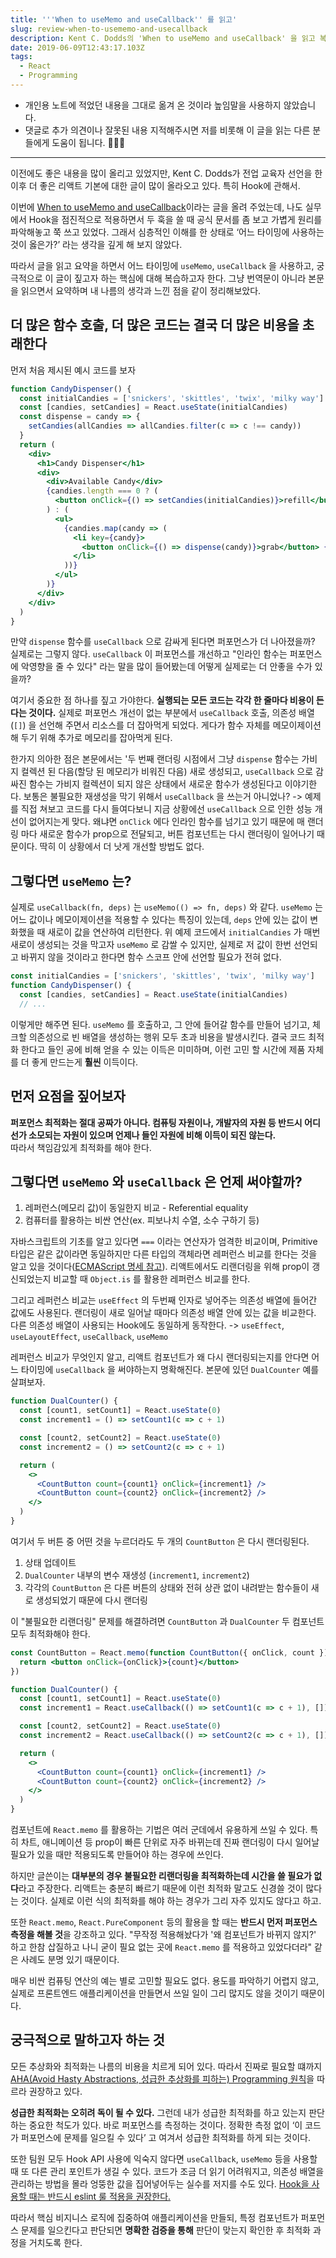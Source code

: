 ```yaml
---
title: '''When to useMemo and useCallback'' 를 읽고'
slug: review-when-to-usememo-and-usecallback
description: Kent C. Dodds의 'When to useMemo and useCallback' 을 읽고 복습한 개념 정리
date: 2019-06-09T12:43:17.103Z
tags:
  - React
  - Programming
---
```

- 개인용 노트에 적었던 내용을 그대로 옮겨 온 것이라 높임말을 사용하지 않았습니다.
- 댓글로 추가 의견이나 잘못된 내용 지적해주시면 저를 비롯해 이 글을 읽는 다른 분들에게 도움이 됩니다. 🙇🏻‍♂️

---

이전에도 좋은 내용을 많이 올리고 있었지만, Kent C. Dodds가 전업 교육자 선언을 한 이후 더 좋은 리액트 기본에 대한 글이 많이 올라오고 있다. 특히 Hook에 관해서.

이번에 [When to useMemo and useCallback](https://kentcdodds.com/blog/usememo-and-usecallback)이라는 글을 올려 주었는데, 나도 실무에서 Hook을 점진적으로 적용하면서 두 훅을 쓸 때 공식 문서를 좀 보고 가볍게 원리를 파악해놓고 쭉 쓰고 있었다. 그래서 심층적인 이해를 한 상태로 ‘어느 타이밍에 사용하는 것이 옳은가?’ 라는 생각을 깊게 해 보지 않았다.

따라서 글을 읽고 요약을 하면서 어느 타이밍에 `useMemo`, `useCallback` 을 사용하고, 궁극적으로 이 글이 짚고자 하는 핵심에 대해 복습하고자 한다. 그냥 번역문이 아니라 본문을 읽으면서 요약하며 내 나름의 생각과 느낀 점을 같이 정리해보았다.

## 더 많은 함수 호출, 더 많은 코드는 결국 더 많은 비용을 초래한다

먼저 처음 제시된 예시 코드를 보자

```jsx
function CandyDispenser() {
  const initialCandies = ['snickers', 'skittles', 'twix', 'milky way']
  const [candies, setCandies] = React.useState(initialCandies)
  const dispense = candy => {
    setCandies(allCandies => allCandies.filter(c => c !== candy))
  }
  return (
    <div>
      <h1>Candy Dispenser</h1>
      <div>
        <div>Available Candy</div>
        {candies.length === 0 ? (
          <button onClick={() => setCandies(initialCandies)}>refill</button>
        ) : (
          <ul>
            {candies.map(candy => (
              <li key={candy}>
                <button onClick={() => dispense(candy)}>grab</button> {candy}
              </li>
            ))}
          </ul>
        )}
      </div>
    </div>
  )
}
```

만약 `dispense` 함수를 `useCallback` 으로 감싸게 된다면 퍼포먼스가 더 나아졌을까? 실제로는 그렇지 않다. `useCallback` 이 퍼포먼스를 개선하고 "인라인 함수는 퍼포먼스에 악영향을 줄 수 있다" 라는 말을 많이 들어봤는데 어떻게 실제로는 더 안좋을 수가 있을까?

여기서 중요한 점 하나를 짚고 가야한다. **실행되는 모든 코드는 각각 한 줄마다 비용이 든다는 것이다.** 실제로 퍼포먼스 개선이 없는 부분에서 `useCallback` 호출, 의존성 배열(`[]`) 을 선언해 주면서 리소스를 더 잡아먹게 되었다. 게다가 함수 자체를 메모이제이션 해 두기 위해 추가로 메모리를 잡아먹게 된다.

한가지 의아한 점은 본문에서는 '두 번째 랜더링 시점에서 그냥 `dispense`  함수는 가비지 컬렉션 된 다음(할당 된 메모리가 비워진 다음) 새로 생성되고, `useCallback` 으로 감싸진 함수는 가비지 컬렉션이 되지 않은 상태에서 새로운 함수가 생성된다고 이야기한다. 보통은 불필요한 재생성을 막기 위해서 `useCallback` 을 쓰는거 아니었나? -> 예제를 직접 쳐보고 코드를 다시 들여다보니 지금 상황에선 `useCallback` 으로 인한 성능 개선이 없어지는게 맞다. 왜냐면 `onClick` 에다 인라인 함수를 넘기고 있기 때문에 매 랜더링 마다 새로운 함수가 prop으로 전달되고, 버튼 컴포넌트는 다시 랜더링이 일어나기 때문이다. 딱히 이 상황에서 더 낫게 개선할 방법도 없다.

## 그렇다면 `useMemo` 는?

실제로 `useCallback(fn, deps)` 는 `useMemo(() => fn, deps)` 와 같다. `useMemo` 는 어느 값이나 메모이제이션을 적용할 수 있다는 특징이 있는데, `deps` 안에 있는 값이 변화했을 때 새로이 값을 연산하여 리턴한다. 위 예제 코드에서 `initialCandies` 가 매번 새로이 생성되는 것을 막고자 `useMemo` 로 감쌀 수 있지만, 실제로 저 값이 한번 선언되고 바뀌지 않을 것이라고 한다면 함수 스코프 안에 선언할 필요가 전혀 없다.

```jsx
const initialCandies = ['snickers', 'skittles', 'twix', 'milky way']
function CandyDispenser() {
  const [candies, setCandies] = React.useState(initialCandies)
  // ...
```

이렇게만 해주면 된다. `useMemo` 를 호출하고, 그 안에 들어갈 함수를 만들어 넘기고, 체크할 의존성으로 빈 배열을 생성하는 행위 모두 초과 비용을 발생시킨다. 결국 코드 최적화 한다고 들인 공에 비해 얻을 수 있는 이득은 미미하며, 이런 고민 할 시간에 제품 자체를 더 좋게 만드는게 **훨씬** 이득이다.

## 먼저 요점을 짚어보자

**퍼포먼스 최적화는 절대 공짜가 아니다. 컴퓨팅 자원이나, 개발자의 자원 등 반드시 어디선가 소모되는 자원이 있으며 언제나 들인 자원에 비해 이득이 되진 않는다.**  
따라서 책임감있게 최적화를 해야 한다.

## 그렇다면 `useMemo` 와 `useCallback` 은 언제 써야할까?

1. 레퍼런스(메모리 값)이 동일한지 비교 - Referential equality
2. 컴퓨터를 활용하는 비싼 연산(ex. 피보나치 수열, 소수 구하기 등)

자바스크립트의 기초를 알고 있다면 `===` 이라는 연산자가 엄격한 비교이며, Primitive 타입은 같은 값이라면 동일하지만 다른 타입의 객체라면 레퍼런스 비교를 한다는 것을 알고 있을 것이다([ECMAScript 명세 참고](http://www.ecma-international.org/ecma-262/5.1/#sec-9.12)). 리액트에서도 리랜더링을 위해 prop이 갱신되었는지 비교할 때 `Object.is` 를 활용한 레퍼런스 비교를 한다.

그리고 레퍼런스 비교는  `useEffect` 의 두번째 인자로 넣어주는 의존성 배열에 들어간 값에도 사용된다. 랜더링이 새로 일어날 때마다 의존성 배열 안에 있는 값을 비교한다. 다른 의존성 배열이 사용되는 Hook에도 동일하게 동작한다. -> `useEffect`, `useLayoutEffect`, `useCallback`, `useMemo`  

레퍼런스 비교가 무엇인지 알고, 리액트 컴포넌트가 왜 다시 랜더링되는지를 안다면 어느 타이밍에 `useCallback` 을 써야하는지 명확해진다. 본문에 있던 `DualCounter` 예를 살펴보자.

```jsx
function DualCounter() {
  const [count1, setCount1] = React.useState(0)
  const increment1 = () => setCount1(c => c + 1)

  const [count2, setCount2] = React.useState(0)
  const increment2 = () => setCount2(c => c + 1)

  return (
    <>
      <CountButton count={count1} onClick={increment1} />
      <CountButton count={count2} onClick={increment2} />
    </>
  )
}
```

여기서 두 버튼 중 어떤 것을 누르더라도 두 개의 `CountButton` 은 다시 랜더링된다.

1. 상태 업데이트
2. `DualCounter` 내부의 변수 재생성 (`increment1`, `increment2`)
3. 각각의 `CountButton` 은 다른 버튼의 상태와 전혀 상관 없이 내려받는 함수들이 새로 생성되었기 때문에 다시 랜더링

이 "불필요한 리랜더링" 문제를 해결하려면 `CountButton` 과 `DualCounter` 두 컴포넌트 모두 최적화해야 한다.

```jsx
const CountButton = React.memo(function CountButton({ onClick, count }) {
  return <button onClick={onClick}>{count}</button>
})

function DualCounter() {
  const [count1, setCount1] = React.useState(0)
  const increment1 = React.useCallback(() => setCount1(c => c + 1), [])

  const [count2, setCount2] = React.useState(0)
  const increment2 = React.useCallback(() => setCount2(c => c + 1), [])

  return (
    <>
      <CountButton count={count1} onClick={increment1} />
      <CountButton count={count2} onClick={increment2} />
    </>
  )
}
```

컴포넌트에 `React.memo` 를 활용하는 기법은 여러 군데에서 유용하게 쓰일 수 있다. 특히 차트, 애니메이션 등 prop이 빠른 단위로 자주 바뀌는데 진짜 랜더링이 다시 일어날 필요가 있을 때만 적용되도록 만들어야 하는 경우에 쓰인다.

하지만 글쓴이는 **대부분의 경우 불필요한 리랜더링을 최적화하는데 시간을 쓸 필요가 없다**라고 주장한다. 리액트는 충분히 빠르기 때문에 이런 최적화 말고도 신경쓸 것이 많다는 것이다. 실제로 이런 식의 최적화를 해야 하는 경우가 그리 자주 있지도 않다고 하고.

또한 `React.memo`, `React.PureComponent` 등의 활용을 할 때는 **반드시 먼저 퍼포먼스 측정을 해볼 것**을 강조하고 있다. "무작정 적용해놨다가 '왜 컴포넌트가 바뀌지 않지?' 하고 한참 삽질하고 나니 굳이 필요 없는 곳에 `React.memo` 를 적용하고 있었다더라" 같은 사례도 분명 있기 때문이다.

매우 비싼 컴퓨팅 연산의 예는 별로 고민할 필요도 없다. 용도를 파악하기 어렵지 않고, 실제로 프론트엔드 애플리케이션을 만들면서 쓰일 일이 그리 많지도 않을 것이기 때문이다.

## 궁극적으로 말하고자 하는 것

모든 추상화와 최적화는 나름의 비용을 치르게 되어 있다. 따라서 진짜로 필요할 떄까지  [AHA(Avoid Hasty Abstractions, 성급한 추상화를 피하는) Programming 원칙](https://kentcdodds.com/blog/aha-programming)을 따르라 권장하고 있다.

**성급한 최적화는 오히려 독이 될 수 있다.** 그런데 내가 성급한 최적화를 하고 있는지 판단하는 중요한 척도가 있다. 바로 퍼포먼스를 측정하는 것이다. 정확한 측정 없이 ‘이 코드가 퍼포먼스에 문제를 일으킬 수 있다’ 고 여겨서 성급한 최적화를 하게 되는 것이다.

또한 팀원 모두 Hook API 사용에 익숙지 않다면 `useCallback`, `useMemo` 등을 사용할 때 또 다른 관리 포인트가 생길 수 있다. 코드가 조금 더 읽기 어려워지고, 의존성 배열을 관리하는 방법을 몰라 엉뚱한 값을 집어넣어두는 실수를 저지를 수도 있다. [Hook을 사용할 때는 반드시 eslint 룰 적용을 권장한다.](https://www.npmjs.com/package/eslint-plugin-react-hooks)

따라서 핵심 비지니스 로직에 집중하여 애플리케이션을 만들되, 특정 컴포넌트가 퍼포먼스 문제를 일으킨다고 판단되면 **명확한 검증을 통해** 판단이 맞는지 확인한 후 최적화 과정을 거치도록 한다.
